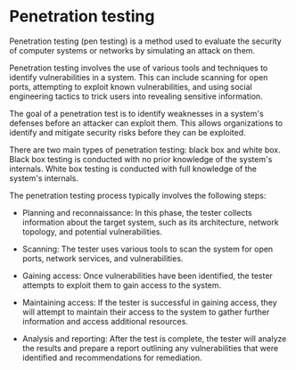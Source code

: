 # Penetration testing

Penetration testing (pen testing) is a method used to evaluate the security of computer systems or networks by simulating an attack on them. 

Penetration testing involves the use of various tools and techniques to identify vulnerabilities in a system. This can include scanning for open ports, attempting to exploit known vulnerabilities, and using social engineering tactics to trick users into revealing sensitive information.

The goal of a penetration test is to identify weaknesses in a system's defenses before an attacker can exploit them. This allows organizations to identify and mitigate security risks before they can be exploited.

There are two main types of penetration testing: black box and white box. Black box testing is conducted with no prior knowledge of the system's internals. White box testing is conducted with full knowledge of the system's internals.

The penetration testing process typically involves the following steps:

* Planning and reconnaissance: In this phase, the tester collects information about the target system, such as its architecture, network topology, and potential vulnerabilities.

* Scanning: The tester uses various tools to scan the system for open ports, network services, and vulnerabilities.

* Gaining access: Once vulnerabilities have been identified, the tester attempts to exploit them to gain access to the system.

* Maintaining access: If the tester is successful in gaining access, they will attempt to maintain their access to the system to gather further information and access additional resources.

* Analysis and reporting: After the test is complete, the tester will analyze the results and prepare a report outlining any vulnerabilities that were identified and recommendations for remediation.
